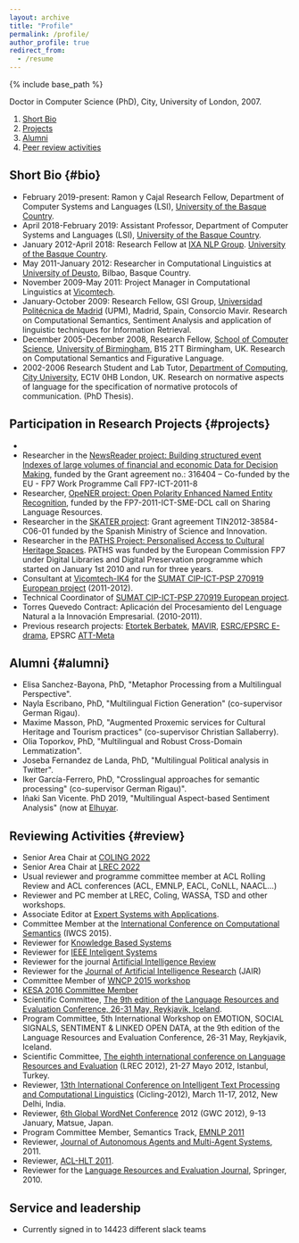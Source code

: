 ```yaml
---
layout: archive
title: "Profile"
permalink: /profile/
author_profile: true
redirect_from:
  - /resume
---
```


{% include base_path %}


Doctor in Computer Science (PhD), City, University of London, 2007.

1. [Short Bio](#bio)
2. [Projects](#projects)
3. [Alumni](#alumni)
3. [Peer review activities](#review)

## Short Bio {#bio}

+ February 2019-present: Ramon y Cajal Research Fellow, Department of Computer Systems and Languages (LSI), [University of the Basque Country](http://www.ehu.eus).
+ April 2018-February 2019: Assistant Professor, Department of Computer Systems and Languages (LSI), [University of the Basque Country](http://www.ehu.eus).
+ January 2012-April 2018: Research Fellow at [IXA NLP Group](http://ixa.eus). [University of the Basque Country](http://www.ehu.eus).
+ May 2011-January 2012: Researcher in Computational Linguistics at [University of Deusto](http://www.deusto.es), Bilbao, Basque Country.
+ November 2009-May 2011: Project Manager in Computational Linguistics at [Vicomtech](http://www.vicomtech.org).
+ January-October 2009: Research Fellow, GSI Group, [Universidad Politécnica de Madrid](http://www.upm.es) (UPM), Madrid, Spain, Consorcio Mavir. Research on Computational Semantics, Sentiment Analysis and application of linguistic techniques for Information Retrieval.
+ December 2005-December 2008, Research Fellow, [School of Computer Science](http://www.cs.bham.ac.uk), [University of Birmingham](http://www.bham.ac.uk), B15 2TT Birmingham, UK. Research on Computational Semantics and Figurative Language.
+ 2002-2006 Research Student and Lab Tutor, [Department of Computing](https://www.city.ac.uk/department-computer-science), [City University](http://www.city.ac.uk), EC1V 0HB London, UK. Research on normative aspects of language for the specification of normative protocols of communication. (PhD Thesis).

## Participation in Research Projects {#projects}

+ 
+ Researcher in the [NewsReader project: Building structured event Indexes of large volumes of financial and economic Data for Decision Making](http://www.newsreader-project.eu/), funded by the Grant agreement no.: 316404 – Co-funded by the EU - FP7 Work Programme Call FP7-ICT-2011-8
+ Researcher,  [OpeNER project: Open Polarity Enhanced Named Entity Recognition](http://www.opener-project.eu/), funded by the FP7-2011-ICT-SME-DCL call on Sharing Language Resources.
+ Researcher in the [SKATER project](http://nlp.lsi.upc.edu/skater/): Grant agreement TIN2012-38584-C06-01 funded by the Spanish Ministry of Science and Innovation.
+ Researcher in the [PATHS Project: Personalised Access to Cultural Heritage Spaces](http://www.paths-project.eu/). PATHS was funded by the European Commission FP7 under Digital Libraries and Digital Preservation programme  which started on January 1st 2010 and run for three years.
+ Consultant at [Vicomtech-IK4](http://www.vicomtech.org) for the [SUMAT CIP-ICT-PSP 270919 European project](http://www.sumat-project.eu/) (2011-2012).
+ Technical Coordinator of [SUMAT CIP-ICT-PSP 270919 European project](http://www.sumat-project.eu/).
+ Torres Quevedo Contract: Aplicación del Procesamiento del Lenguage Natural a la Innovación Empresarial. (2010-2011).
+ Previous research projects: [Etortek Berbatek](http://www.spri.eus/euskadinnova/es/innovacion-tecnologica/noticias/berbatek-aspecto-practico-tecnologias-linguisticas-multimedia/8427.aspx), [MAVIR](http://mavir2006.mavir.net/), [ESRC/EPSRC E-drama](http://www.cs.bham.ac.uk/research/projects/edrama/), EPSRC [ATT-Meta](http://www.cs.bham.ac.uk/~jab/ATT-Meta/)

## Alumni {#alumni}

+ Elisa Sanchez-Bayona, PhD, "Metaphor Processing from a Multilingual Perspective".
+ Nayla Escribano, PhD, "Multilingual Fiction Generation" (co-supervisor German Rigau).
+ Maxime Masson, PhD, "Augmented Proxemic services for Cultural Heritage and Tourism practices" (co-supervisor Christian Sallaberry).
+ Olia Toporkov, PhD, "Multilingual and Robust Cross-Domain Lemmatization".
+ Joseba Fernandez de Landa, PhD, "Multilingual Political analysis in Twitter".
+ Iker García-Ferrero, PhD, "Crosslingual approaches for semantic processing" (co-supervisor German Rigau)".
+ Iñaki San Vicente. PhD 2019, "Multilingual Aspect-based Sentiment Analysis" (now at [Elhuyar](https://www.orai.eus/es/orai/equipo).

## Reviewing Activities {#review}

+ Senior Area Chair at [COLING 2022](https://coling2022.org/committee02)
+ Senior Area Chair at [LREC 2022](https://lrec2022.lrec-conf.org/en/committees/area-chairs/)
+ Usual reviewer and programme committee member at ACL Rolling Review and ACL conferences (ACL, EMNLP, EACL, CoNLL, NAACL...)
+ Reviewer and PC member at LREC, Coling, WASSA, TSD and other workshops.
+ Associate Editor at [Expert Systems with Applications](https://www.sciencedirect.com/journal/expert-systems-with-applications).
+ Committee Member at the [International Conference on Computational Semantics](http://iwcs2015.github.io/) (IWCS 2015).
+ Reviewer for [Knowledge Based Systems](http://www.journals.elsevier.com/knowledge-based-systems/)
+ Reviewer for [IEEE Inteligent Systems](http://www.computer.org/web/computingnow/intelligentsystems)
+ Reviewer for the journal [Artificial Intelligence Review](http://link.springer.com/journal/10462)
+ Reviewer for the [Journal of Artificial Intelligence Research](http://www.jair.org/) (JAIR)
+ Committee Member of [WNCP 2015 workshop](http://wordpress.let.vupr.nl/nlpapplications/)
+ [KESA 2016 Committee Member](http://www.iaria.org/conferences2016/KESA.html)
+ Scientific Committee, [The 9th edition of the Language Resources and Evaluation Conference, 26-31 May, Reykjavik, Iceland](http://lrec2014.lrec-conf.org/en/).
+ Program Committee, 5th International Workshop on EMOTION, SOCIAL SIGNALS, SENTIMENT & LINKED OPEN DATA, at the 9th edition of the Language Resources and Evaluation Conference, 26-31 May, Reykjavik, Iceland.
+ Scientific Committee, [The eighth international conference on Language Resources and Evaluation](http://www.lrec-conf.org/lrec2012/) (LREC 2012), 21-27 Mayo 2012, Istanbul, Turkey.
+ Reviewer, [13th International Conference on Intelligent Text Processing and Computational Linguistics](http://www.cicling.org/2012) (Cicling-2012), March 11-17, 2012, New Delhi, India.
+ Reviewer, [6th Global WordNet Conference](http://lang.cs.tut.ac.jp/gwc2012/) 2012 (GWC 2012), 9-13 January, Matsue, Japan.
+ Program Committee Member, Semantics Track, [EMNLP 2011](http://conferences.inf.ed.ac.uk/emnlp2011/)
+ Reviewer, [Journal of Autonomous Agents and Multi-Agent Systems](http://link.springer.com/journal/10458), 2011.
+ Reviewer, [ACL-HLT 2011](http://aclweb.org/mirror/acl2011/).
+ Reviewer for the [Language Resources and Evaluation Journal](http://link.springer.com/journal/10579), Springer, 2010.


## Service and leadership

* Currently signed in to 14423 different slack teams
